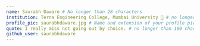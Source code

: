 ```yaml
---
name: Saurabh Daware # No longer than 28 characters
institution: Terna Engineering College, Mumbai University 🚩 # no longer than 58 characters
profile_pic: saurabhdaware.jpg # Name and extension of your profile picture(ex. mona.png) The picture must be squared and 544px on width and height.
quote: I really miss not going out by choice. # no longer than 100 characters, avoid using quotes(") to guarantee the format remains the same.
github_user: saurabhdaware
---
```

